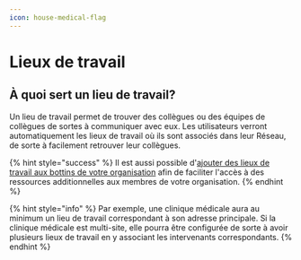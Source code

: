 ```yaml
---
icon: house-medical-flag
---
```


# Lieux de travail

## À quoi sert un lieu de travail?

Un lieu de travail permet de trouver des collègues ou des équipes de collègues de sortes à communiquer avec eux. Les utilisateurs verront automatiquement les lieux de travail où ils sont associés dans leur Réseau, de sorte à facilement retrouver leur collègues.

{% hint style="success" %}
Il est aussi possible d'[ajouter des lieux de travail aux bottins de votre organisation](../bottins.md) afin de faciliter l'accès à des ressources additionnelles aux membres de votre organisation.
{% endhint %}

{% hint style="info" %}
Par exemple, une clinique médicale aura au minimum un lieu de travail correspondant à son adresse principale. Si la clinique médicale est multi-site, elle pourra être configurée de sorte à avoir plusieurs lieux de travail en y associant les intervenants correspondants.
{% endhint %}

